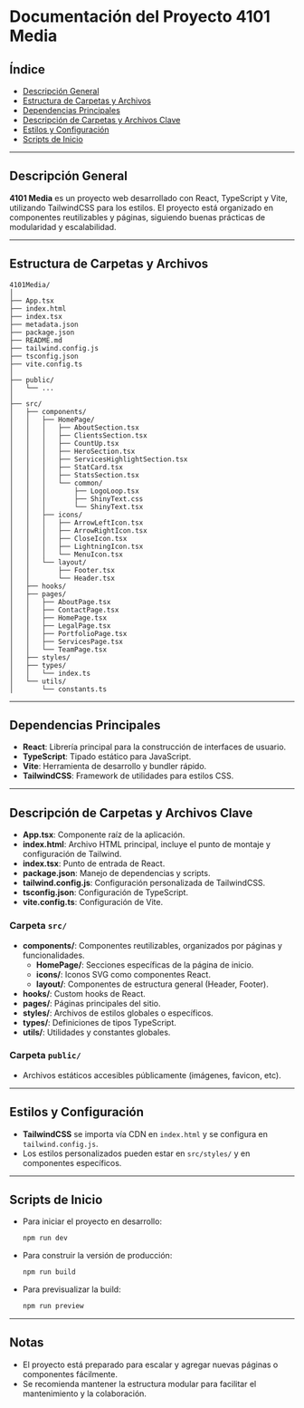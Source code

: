 # Documentación del Proyecto 4101 Media

## Índice

- [Descripción General](#descripción-general)
- [Estructura de Carpetas y Archivos](#estructura-de-carpetas-y-archivos)
- [Dependencias Principales](#dependencias-principales)
- [Descripción de Carpetas y Archivos Clave](#descripción-de-carpetas-y-archivos-clave)
- [Estilos y Configuración](#estilos-y-configuración)
- [Scripts de Inicio](#scripts-de-inicio)

---

## Descripción General

**4101 Media** es un proyecto web desarrollado con React, TypeScript y Vite, utilizando TailwindCSS para los estilos. El proyecto está organizado en componentes reutilizables y páginas, siguiendo buenas prácticas de modularidad y escalabilidad.

---

## Estructura de Carpetas y Archivos

```
4101Media/
│
├── App.tsx
├── index.html
├── index.tsx
├── metadata.json
├── package.json
├── README.md
├── tailwind.config.js
├── tsconfig.json
├── vite.config.ts
│
├── public/
│   └── ...
│
├── src/
│   ├── components/
│   │   ├── HomePage/
│   │   │   ├── AboutSection.tsx
│   │   │   ├── ClientsSection.tsx
│   │   │   ├── CountUp.tsx
│   │   │   ├── HeroSection.tsx
│   │   │   ├── ServicesHighlightSection.tsx
│   │   │   ├── StatCard.tsx
│   │   │   ├── StatsSection.tsx
│   │   │   └── common/
│   │   │       ├── LogoLoop.tsx
│   │   │       ├── ShinyText.css
│   │   │       └── ShinyText.tsx
│   │   ├── icons/
│   │   │   ├── ArrowLeftIcon.tsx
│   │   │   ├── ArrowRightIcon.tsx
│   │   │   ├── CloseIcon.tsx
│   │   │   ├── LightningIcon.tsx
│   │   │   └── MenuIcon.tsx
│   │   └── layout/
│   │       ├── Footer.tsx
│   │       └── Header.tsx
│   ├── hooks/
│   ├── pages/
│   │   ├── AboutPage.tsx
│   │   ├── ContactPage.tsx
│   │   ├── HomePage.tsx
│   │   ├── LegalPage.tsx
│   │   ├── PortfolioPage.tsx
│   │   ├── ServicesPage.tsx
│   │   └── TeamPage.tsx
│   ├── styles/
│   ├── types/
│   │   └── index.ts
│   └── utils/
│       └── constants.ts
```

---

## Dependencias Principales

- **React**: Librería principal para la construcción de interfaces de usuario.
- **TypeScript**: Tipado estático para JavaScript.
- **Vite**: Herramienta de desarrollo y bundler rápido.
- **TailwindCSS**: Framework de utilidades para estilos CSS.

---

## Descripción de Carpetas y Archivos Clave

- **App.tsx**: Componente raíz de la aplicación.
- **index.html**: Archivo HTML principal, incluye el punto de montaje y configuración de Tailwind.
- **index.tsx**: Punto de entrada de React.
- **package.json**: Manejo de dependencias y scripts.
- **tailwind.config.js**: Configuración personalizada de TailwindCSS.
- **tsconfig.json**: Configuración de TypeScript.
- **vite.config.ts**: Configuración de Vite.

### Carpeta `src/`

- **components/**: Componentes reutilizables, organizados por páginas y funcionalidades.
  - **HomePage/**: Secciones específicas de la página de inicio.
  - **icons/**: Iconos SVG como componentes React.
  - **layout/**: Componentes de estructura general (Header, Footer).
- **hooks/**: Custom hooks de React.
- **pages/**: Páginas principales del sitio.
- **styles/**: Archivos de estilos globales o específicos.
- **types/**: Definiciones de tipos TypeScript.
- **utils/**: Utilidades y constantes globales.

### Carpeta `public/`

- Archivos estáticos accesibles públicamente (imágenes, favicon, etc).

---

## Estilos y Configuración

- **TailwindCSS** se importa vía CDN en `index.html` y se configura en `tailwind.config.js`.
- Los estilos personalizados pueden estar en `src/styles/` y en componentes específicos.

---

## Scripts de Inicio

- Para iniciar el proyecto en desarrollo:
  ```bash
  npm run dev
  ```
- Para construir la versión de producción:
  ```bash
  npm run build
  ```
- Para previsualizar la build:
  ```bash
  npm run preview
  ```

---

## Notas

- El proyecto está preparado para escalar y agregar nuevas páginas o componentes fácilmente.
- Se recomienda mantener la estructura modular para facilitar el mantenimiento y la colaboración.